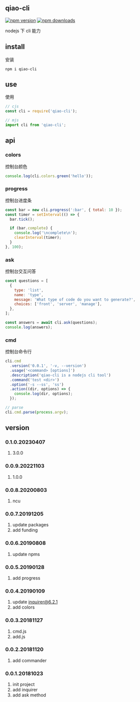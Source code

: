 ## qiao-cli

[![npm version](https://img.shields.io/npm/v/qiao-cli.svg?style=flat-square)](https://www.npmjs.org/package/qiao-cli)
[![npm downloads](https://img.shields.io/npm/dm/qiao-cli.svg?style=flat-square)](https://npm-stat.com/charts.html?package=qiao-cli)

nodejs 下 cli 能力

## install

安装

```shell
npm i qiao-cli
```

## use

使用

```javascript
// cjs
const cli = require('qiao-cli');

// mjs
import cli from 'qiao-cli';
```

## api

### colors

控制台颜色

```javascript
console.log(cli.colors.green('hello'));
```

### progress

控制台进度条

```javascript
const bar = new cli.progress(':bar', { total: 10 });
const timer = setInterval(() => {
  bar.tick();

  if (bar.complete) {
    console.log('\ncomplete\n');
    clearInterval(timer);
  }
}, 100);
```

### ask

控制台交互问答

```javascript
const questions = [
  {
    type: 'list',
    name: 'type',
    message: 'What type of code do you want to generate?',
    choices: ['front', 'server', 'manage'],
  },
];

const answers = await cli.ask(questions);
console.log(answers);
```

### cmd

控制台命令行

```javascript
cli.cmd
  .version('0.0.1', '-v, --version')
  .usage('<command> [options]')
  .description('qiao-cli is a nodejs cli tool')
  .command('test <dir>')
  .option('-s --ss', 'ss')
  .action((dir, options) => {
    console.log(dir, options);
  });

// parse
cli.cmd.parse(process.argv);
```

## version

### 0.1.0.20230407

1. 3.0.0

### 0.0.9.20221103

1. 1.0.0

### 0.0.8.20200803

1. ncu

### 0.0.7.20191205

1. update packages
2. add funding

### 0.0.6.20190808

1. update npms

### 0.0.5.20190128

1. add progress

### 0.0.4.20190109

1. update inquirer@6.2.1
2. add colors

### 0.0.3.20181127

1. cmd.js
2. add.js

### 0.0.2.20181120

1. add commander

### 0.0.1.20181023

1. init project
2. add inquirer
3. add ask method
